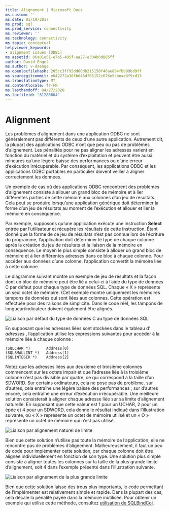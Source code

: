```yaml
---
title: Alignement | Microsoft Docs
ms.custom: ''
ms.date: 01/19/2017
ms.prod: sql
ms.prod_service: connectivity
ms.reviewer: ''
ms.technology: connectivity
ms.topic: conceptual
helpviewer_keywords:
- alignment issues [ODBC]
ms.assetid: 06a01e51-e7a5-495f-aa27-e304b0d005ff
author: David-Engel
ms.author: v-daenge
ms.openlocfilehash: 205cc3ff95dd60db215150f46ae894fbb99bd9ff
ms.sourcegitcommit: e042272a38fb646df05152c676e5cbeae3f9cd13
ms.translationtype: MT
ms.contentlocale: fr-FR
ms.lasthandoff: 04/27/2020
ms.locfileid: "81288604"
---
```

# <a name="alignment"></a>Alignment
Les problèmes d’alignement dans une application ODBC ne sont généralement pas différents de ceux d’une autre application. Autrement dit, la plupart des applications ODBC n’ont que peu ou pas de problèmes d’alignement. Les pénalités pour ne pas aligner les adresses varient en fonction du matériel et du système d’exploitation et peuvent être aussi mineures qu’une légère baisse des performances ou d’une erreur d’exécution irrécupérable. Par conséquent, les applications ODBC et les applications ODBC portables en particulier doivent veiller à aligner correctement les données.  
  
 Un exemple de cas où des applications ODBC rencontrent des problèmes d’alignement consiste à allouer un grand bloc de mémoire et à lier différentes parties de cette mémoire aux colonnes d’un jeu de résultats. Cela peut se produire lorsqu’une application générique doit déterminer la forme d’un jeu de résultats au moment de l’exécution et allouer et lier la mémoire en conséquence.  
  
 Par exemple, supposons qu’une application exécute une instruction **Select** entrée par l’utilisateur et récupère les résultats de cette instruction. Étant donné que la forme de ce jeu de résultats n’est pas connue lors de l’écriture du programme, l’application doit déterminer le type de chaque colonne après la création du jeu de résultats et la liaison de la mémoire en conséquence. Le moyen le plus simple consiste à allouer un grand bloc de mémoire et à lier différentes adresses dans ce bloc à chaque colonne. Pour accéder aux données d’une colonne, l’application convertit la mémoire liée à cette colonne.  
  
 Le diagramme suivant montre un exemple de jeu de résultats et la façon dont un bloc de mémoire peut être lié à celui-ci à l’aide du type de données C par défaut pour chaque type de données SQL. Chaque « X » représente un seul octet de mémoire. (Cet exemple montre uniquement les mémoires tampons de données qui sont liées aux colonnes. Cette opération est effectuée pour des raisons de simplicité. Dans le code réel, les tampons de longueur/indicateur doivent également être alignés.  
  
 ![Liaison par défaut du type de données C au type de données SQL](../../../odbc/reference/develop-app/media/pr24.gif "pr24")  
  
 En supposant que les adresses liées sont stockées dans le tableau d' *adresses* , l’application utilise les expressions suivantes pour accéder à la mémoire liée à chaque colonne :  
  
```  
(SQLCHAR *)       Address[0]  
(SQLSMALLINT *)   Address[1]  
(SQLINTEGER *)    Address[2]  
```  
  
 Notez que les adresses liées aux deuxième et troisième colonnes commencent sur les octets impair et que l’adresse liée à la troisième colonne n’est pas divisible par quatre, ce qui correspond à la taille d’un SDWORD. Sur certains ordinateurs, cela ne pose pas de problème. sur d’autres, cela entraîne une légère baisse des performances ; sur d’autres encore, cela entraîne une erreur d’exécution irrécupérable. Une meilleure solution consisterait à aligner chaque adresse liée sur sa limite d’alignement naturelle. En supposant que cette valeur est 1 pour un UCHAR, 2 pour un épée et 4 pour un SDWORD, cela donne le résultat indiqué dans l’illustration suivante, où « X » représente un octet de mémoire utilisé et un « O » représente un octet de mémoire qui n’est pas utilisé.  
  
 ![Liaison par alignement naturel de limite](../../../odbc/reference/develop-app/media/pr25.gif "pr25")  
  
 Bien que cette solution n’utilise pas toute la mémoire de l’application, elle ne rencontre pas de problèmes d’alignement. Malheureusement, il faut un peu de code pour implémenter cette solution, car chaque colonne doit être alignée individuellement en fonction de son type. Une solution plus simple consiste à aligner toutes les colonnes sur la taille de la plus grande limite d’alignement, soit 4 dans l’exemple présenté dans l’illustration suivante.  
  
 ![Liaison par alignement de la plus grande limite](../../../odbc/reference/develop-app/media/pr26.gif "pr26")  
  
 Bien que cette solution laisse des trous plus importants, le code permettant de l’implémenter est relativement simple et rapide. Dans la plupart des cas, cela décale la pénalité payée dans la mémoire inutilisée. Pour obtenir un exemple qui utilise cette méthode, consultez [utilisation de SQLBindCol](../../../odbc/reference/develop-app/using-sqlbindcol.md).
